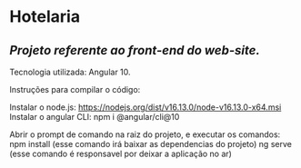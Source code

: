 # Hotelaria
## _Projeto referente ao front-end do web-site._
Tecnologia utilizada: Angular 10.

Instruções para compilar o código:

Instalar o node.js: https://nodejs.org/dist/v16.13.0/node-v16.13.0-x64.msi
Instalar o angular CLI: npm i @angular/cli@10

Abrir o prompt de comando na raiz do projeto, e executar os comandos:
npm install (esse comando irá baixar as dependencias do projeto)
ng serve (esse comando é responsavel por deixar a aplicação no ar)

